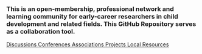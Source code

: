 ### This is an open-membership, professional network and learning community for early-career researchers in child development and related fields. This GitHub Repository serves as a collaboration tool.


[Discussions    ](https://github.com/scools/Research-Network/projects/2?add_cards_query=is%3Aopen)    [Conferences    ](https://github.com/scools/Research-Network/wiki/Conferences)    [Associations    ](https://github.com/scools/Research-Network/wiki/Resources)    [Projects    ](https://github.com/scools/Research-Network/wiki/Projects)[Local Resources](https://github.com/scools/Research-Network/wiki/Resources-%7C-Policies)
